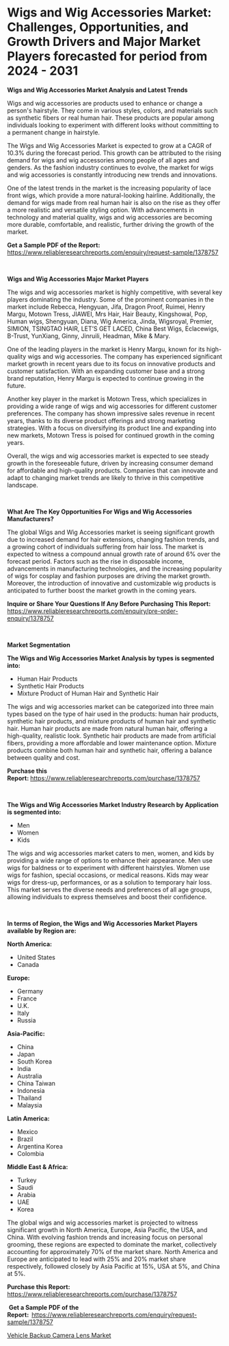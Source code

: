 <p><h1>Wigs and Wig Accessories Market: Challenges, Opportunities, and Growth Drivers and Major Market Players forecasted for period from 2024 - 2031</h1></p><p><strong>Wigs and Wig Accessories Market Analysis and Latest Trends</strong></p>
<p><p>Wigs and wig accessories are products used to enhance or change a person's hairstyle. They come in various styles, colors, and materials such as synthetic fibers or real human hair. These products are popular among individuals looking to experiment with different looks without committing to a permanent change in hairstyle.</p><p>The Wigs and Wig Accessories Market is expected to grow at a CAGR of 10.3% during the forecast period. This growth can be attributed to the rising demand for wigs and wig accessories among people of all ages and genders. As the fashion industry continues to evolve, the market for wigs and wig accessories is constantly introducing new trends and innovations. </p><p>One of the latest trends in the market is the increasing popularity of lace front wigs, which provide a more natural-looking hairline. Additionally, the demand for wigs made from real human hair is also on the rise as they offer a more realistic and versatile styling option. With advancements in technology and material quality, wigs and wig accessories are becoming more durable, comfortable, and realistic, further driving the growth of the market.</p></p>
<p><strong>Get a Sample PDF of the Report:&nbsp;</strong> <a href="https://www.reliableresearchreports.com/enquiry/request-sample/1378757">https://www.reliableresearchreports.com/enquiry/request-sample/1378757</a></p>
<p>&nbsp;</p>
<p><strong>Wigs and Wig Accessories Major Market Players</strong></p>
<p><p>The wigs and wig accessories market is highly competitive, with several key players dominating the industry. Some of the prominent companies in the market include Rebecca, Hengyuan, Jifa, Dragon Proof, Ruimei, Henry Margu, Motown Tress, JIAWEI, Mrs Hair, Hair Beauty, Kingshowal, Pop, Human wigs, Shengyuan, Diana, Wig America, Jinda, Wigsroyal, Premier, SIMION, TSINGTAO HAIR, LET’S GET LACED, China Best Wigs, Eclacewigs, B-Trust, YunXiang, Ginny, Jinruili, Headman, Mike & Mary.</p><p>One of the leading players in the market is Henry Margu, known for its high-quality wigs and wig accessories. The company has experienced significant market growth in recent years due to its focus on innovative products and customer satisfaction. With an expanding customer base and a strong brand reputation, Henry Margu is expected to continue growing in the future.</p><p>Another key player in the market is Motown Tress, which specializes in providing a wide range of wigs and wig accessories for different customer preferences. The company has shown impressive sales revenue in recent years, thanks to its diverse product offerings and strong marketing strategies. With a focus on diversifying its product line and expanding into new markets, Motown Tress is poised for continued growth in the coming years.</p><p>Overall, the wigs and wig accessories market is expected to see steady growth in the foreseeable future, driven by increasing consumer demand for affordable and high-quality products. Companies that can innovate and adapt to changing market trends are likely to thrive in this competitive landscape.</p></p>
<p>&nbsp;</p>
<p><strong>What Are The Key Opportunities For Wigs and Wig Accessories Manufacturers?</strong></p>
<p><p>The global Wigs and Wig Accessories market is seeing significant growth due to increased demand for hair extensions, changing fashion trends, and a growing cohort of individuals suffering from hair loss. The market is expected to witness a compound annual growth rate of around 6% over the forecast period. Factors such as the rise in disposable income, advancements in manufacturing technologies, and the increasing popularity of wigs for cosplay and fashion purposes are driving the market growth. Moreover, the introduction of innovative and customizable wig products is anticipated to further boost the market growth in the coming years.</p></p>
<p><strong>Inquire or Share Your Questions If Any Before Purchasing This Report:</strong> <a href="https://www.reliableresearchreports.com/enquiry/pre-order-enquiry/1378757">https://www.reliableresearchreports.com/enquiry/pre-order-enquiry/1378757</a></p>
<p>&nbsp;</p>
<p><strong>Market Segmentation</strong></p>
<p><strong>The Wigs and Wig Accessories Market Analysis by types is segmented into:</strong></p>
<p><ul><li>Human Hair Products</li><li>Synthetic Hair Products</li><li>Mixture Product of Human Hair and Synthetic Hair</li></ul></p>
<p><p>The wigs and wig accessories market can be categorized into three main types based on the type of hair used in the products: human hair products, synthetic hair products, and mixture products of human hair and synthetic hair. Human hair products are made from natural human hair, offering a high-quality, realistic look. Synthetic hair products are made from artificial fibers, providing a more affordable and lower maintenance option. Mixture products combine both human hair and synthetic hair, offering a balance between quality and cost.</p></p>
<p><strong>Purchase this Report:&nbsp;</strong><a href="https://www.reliableresearchreports.com/purchase/1378757">https://www.reliableresearchreports.com/purchase/1378757</a></p>
<p>&nbsp;</p>
<p><strong>The Wigs and Wig Accessories Market Industry Research by Application is segmented into:</strong></p>
<p><ul><li>Men</li><li>Women</li><li>Kids</li></ul></p>
<p><p>The wigs and wig accessories market caters to men, women, and kids by providing a wide range of options to enhance their appearance. Men use wigs for baldness or to experiment with different hairstyles. Women use wigs for fashion, special occasions, or medical reasons. Kids may wear wigs for dress-up, performances, or as a solution to temporary hair loss. This market serves the diverse needs and preferences of all age groups, allowing individuals to express themselves and boost their confidence.</p></p>
<p>&nbsp;</p>
<p><strong>In terms of Region, the Wigs and Wig Accessories Market Players available by Region are:</strong></p>
<p>
    <p> <strong> North America: </strong>
        <ul>
            <li>United States</li>
            <li>Canada</li>
        </ul>
        </p> 
    <p> <strong> Europe: </strong>
        <ul>
            <li>Germany</li>
            <li>France</li>
            <li>U.K.</li>
            <li>Italy</li>
            <li>Russia</li>
        </ul>
        </p> 
    <p> <strong> Asia-Pacific: </strong>
        <ul>
            <li>China</li>
            <li>Japan</li>
            <li>South Korea</li>
            <li>India</li>
            <li>Australia</li>
            <li>China Taiwan</li>
            <li>Indonesia</li>
            <li>Thailand</li>
            <li>Malaysia</li>
        </ul>
        </p> 
    <p> <strong> Latin America: </strong>
        <ul>
            <li>Mexico</li>
            <li>Brazil</li>
            <li>Argentina Korea</li>
            <li>Colombia</li>
        </ul>
        </p> 
    <p> <strong> Middle East & Africa: </strong>
        <ul>
            <li>Turkey</li>
            <li>Saudi</li>
            <li>Arabia</li>
            <li>UAE</li>
            <li>Korea</li>
        </ul>
    </p>
    </p>
<p><p>The global wigs and wig accessories market is projected to witness significant growth in North America, Europe, Asia Pacific, the USA, and China. With evolving fashion trends and increasing focus on personal grooming, these regions are expected to dominate the market, collectively accounting for approximately 70% of the market share. North America and Europe are anticipated to lead with 25% and 20% market share respectively, followed closely by Asia Pacific at 15%, USA at 5%, and China at 5%.</p></p>
<p><strong>Purchase this Report: </strong><a href="https://www.reliableresearchreports.com/purchase/1378757">https://www.reliableresearchreports.com/purchase/1378757</a></p>
<p>&nbsp;<strong>Get a Sample PDF of the Report:&nbsp;&nbsp;</strong><a href="https://www.reliableresearchreports.com/enquiry/request-sample/1378757">https://www.reliableresearchreports.com/enquiry/request-sample/1378757</a></p>
<p><strong></strong></p>
<p><p><a href="https://meowing-canidae-761.notion.site/Vehicle-Backup-Camera-Lens-Market-Size-Share-Trends-Analysis-Report-By-Application-Regional-Outl-c3b5771cceaa4aaa9f8a9a73d06e2f97">Vehicle Backup Camera Lens Market</a></p></p>